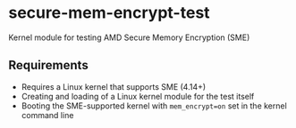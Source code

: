 # secure-mem-encrypt-test
Kernel module for testing AMD Secure Memory Encryption (SME)

## Requirements

* Requires a Linux kernel that supports SME (4.14+) 
* Creating and loading of a Linux kernel module for the test itself
* Booting the SME-supported kernel with `mem_encrypt=on` set in the kernel command line

